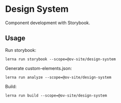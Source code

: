 # Design System

Component development with Storybook.

## Usage

Run storybook:

```
lerna run storybook --scope=@ov-site/design-system
```

Generate custom-elements.json:

```
lerna run analyze --scope=@ov-site/design-system
```

Build:

```
lerna run build --scope=@ov-site/design-system
```
